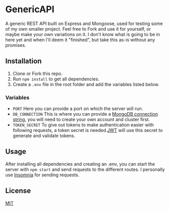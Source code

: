 # GenericAPI

A generic REST API built on Express and Mongoose, used for testing some of my own smaller project. Feel free to Fork and use it for yourself, or maybe make your own variations on it. I don't know what is going to be in here yet and when I'll deem it "finished", but take this as-is without any promises.

## Installation

1. Clone or Fork this repo.
2. Run `npm install` to get all dependencies.
3. Create a `.env` file in the root folder and add the variables listed below.

### Variables

* `PORT` Here you can provide a port on which the server will run.
* `DB_CONNECTION` This is where you can provide a [MongoDB connection string](https://cloud.mongodb.com/), you will need to create your own account and cluster first.
* `TOKEN_SECRET` To give out tokens to make authentication easier with following requests, a token secret is needed.[JWT](https://jwt.io/) will use this secret to generate and validate tokens.

## Usage

After installing all dependencies and creating an .env, you can start the server with `npm start` and send requests to the different routes. I personally use [Insomnia](https://insomnia.rest/) for sending requests.

## License

[MIT](https://choosealicense.com/licenses/mit/)
